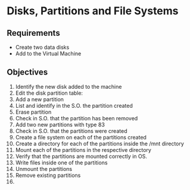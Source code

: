 # Disks, Partitions and File Systems

## Requirements

* Create two data disks
* Add to the Virtual Machine

## Objectives

1. Identify the new disk added to the machine
2. Edit the disk partition table:
  1. Add a new partition
  2. List and identify in the S.O. the partition created
  3. Erase partition
  4. Check in S.O. that the partition has been removed
  5. Add two new partitions with type 83
  6.  Check in S.O. that the partitions were created
3. Create a file system on each of the partitions created
4. Create a directory for each of the partitions inside the /mnt directory
5. Mount each of the partitions in the respective directory
6. Verify that the partitions are mounted correctly in OS.
7. Write files inside one of the partitions
8. Unmount the partitions
9. Remove existing partitions
10. 

